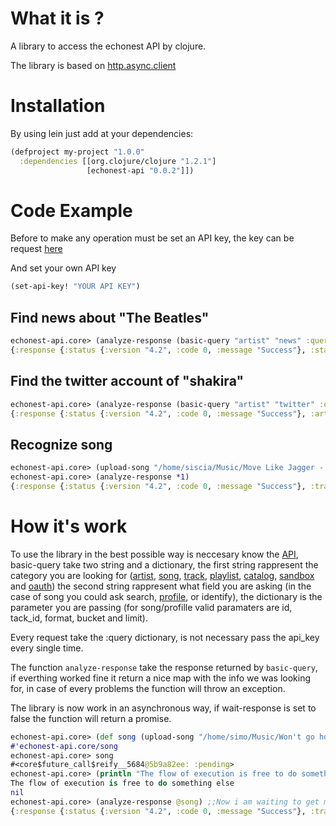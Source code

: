 What it is ? 
=============

A library to access the echonest API by clojure.

The library is based on [http.async.client](https://github.com/neotyk/http.async.client)

Installation
============

By using lein just add at your dependencies:

```clj
(defproject my-project "1.0.0"
  :dependencies [[org.clojure/clojure "1.2.1"]
				 [echonest-api "0.0.2"]])
```

Code Example
============

Before to make any operation must be set an API key, the key can be request [here](http://developer.echonest.com/)

And set your own API key

```clj
(set-api-key! "YOUR API KEY")
```

Find news about "The Beatles"
-----------------------------

```clj
echonest-api.core> (analyze-response (basic-query "artist" "news" :query {:name "The Beatles"}))
{:response {:status {:version "4.2", :code 0, :message "Success"}, :start 0, :total 4121, :news [{:name "\"Ruby Tuesday,\" The Rolling Stones", :url "http://www.americansongwriter.com/2012/05/ruby-tuesday-the-rolling-stones/", :summary "always enjoy singing it.\" Keith Richards actually did...
```
Find the twitter account of "shakira"
--------------------------------------
```clj
echonest-api.core> (analyze-response (basic-query "artist" "twitter" :query {:name "shakira"}))
{:response {:status {:version "4.2", :code 0, :message "Success"}, :artist {:twitter "shakira", :id "AR6PJ8R1187FB5AD70", :name "Shakira"}}}
```

Recognize song
--------------
```clj
echonest-api.core> (upload-song "/home/siscia/Music/Move Like Jagger - Maroon 5.mp3" :query {:filetype "mp3"})
echonest-api.core> (analyze-response *1)
{:response {:status {:version "4.2", :code 0, :message "Success"}, :track {:status "complete", :audio_md5 "a02d45a7d3d9b9e29343f9b642e4e7ec", :artist "Maroon 5", :samplerate 44100, :title "Moves Like Jagger (Sex Ray Vision Remix)", :analyzer_version "3.1.0_beta_5", :bitrate 320, :release "", :id "TRPIYYY1372839546F", :md5 "44cadacdae7d5331962fd9b2fd35b8ef"}}}
```

How it's work
=============

To use the library in the best possible way is neccesary know the [API](http://developer.echonest.com/docs/v4/index.html), basic-query take two string and a dictionary, the first string rappresent the category you are looking for ([artist](http://developer.echonest.com/docs/v4/artist.html), [song](http://developer.echonest.com/docs/v4/song.html), [track](http://developer.echonest.com/docs/v4/track.html), [playlist](http://developer.echonest.com/docs/v4/playlist.html), [catalog](http://developer.echonest.com/docs/v4/catalog.html), [sandbox](http://developer.echonest.com/docs/v4/sandbox.html) and [oauth](http://developer.echonest.com/docs/v4/oauth.html)) the second string rappresent what field you are asking (in the case of song you could ask search, [profile](http://developer.echonest.com/docs/v4/song.html#profile), or identify), the dictionary is the parameter you are passing (for song/profille valid paramaters are id, tack_id, format, bucket and limit).

Every request take the :query dictionary, is not necessary pass the api_key every single time.

The function ```analyze-response``` take the response returned by ```basic-query```, if everthing worked fine it return a nice map with the info we was looking for, in case of every problems the function will throw an exception.

The library is now work in an asynchronous way, if wait-response is set to false the function will return a promise.
```clj
echonest-api.core> (def song (upload-song "/home/simo/Music/Won't go home without you - Maroon 5.mp3" :query {:filetype "mp3"} :wait-response false))
#'echonest-api.core/song
echonest-api.core> song
#<core$future_call$reify__5684@5b9a82ee: :pending>
echonest-api.core> (println "The flow of execution is free to do something else")
The flow of execution is free to do something else
nil
echonest-api.core> (analyze-response @song) ;;Now i am waiting to get my answer
{:response {:status {:version "4.2", :code 0, :message "Success"}, :track {:status "complete", :audio_md5 "a8a7db8491e576451e5a9f7143f55bd3", :artist "Maroon 5", :artist_id "ARF5M7Q1187FB501E8", :samplerate 44100, :title "Won't Go Home Without You", :analyzer_version "3.1.0_beta_5", :bitrate 199, :release "It Won't Be Soon Before Long", :song_id "SOEVAJI135A660B120", :id "TRZUXPX1378F324198", :md5 "789032754d8fa0d3d03ce4cb28af9e9e"}}
```